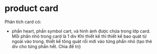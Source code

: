 # product card
Phân tích card có:
- phần heart, phần symbol cart, và hình ảnh được chứa trong lớp card.  Mỗi phần nhỏ trong card là 1 div 
Khi thiết kế thì thiết kế bao quát từ ngoài vào trong. thiết kế tông quát rồi mới vào từng phần nhỏ (tạo thẻ div cho từng phần hết. Chia để trị)
